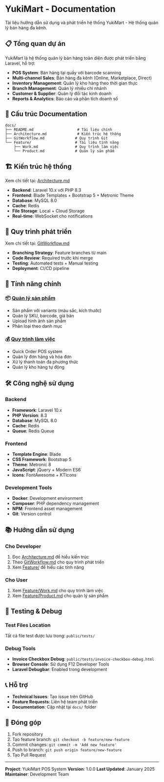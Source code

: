 # YukiMart - Documentation

Tài liệu hướng dẫn sử dụng và phát triển hệ thống YukiMart - Hệ thống quản lý bán hàng đa kênh.

## 📋 Tổng quan dự án

YukiMart là hệ thống quản lý bán hàng toàn diện được phát triển bằng Laravel, hỗ trợ:
- **POS System**: Bán hàng tại quầy với barcode scanning
- **Multi-channel Sales**: Bán hàng đa kênh (Online, Marketplace, Direct)
- **Inventory Management**: Quản lý kho hàng theo thời gian thực
- **Branch Management**: Quản lý nhiều chi nhánh
- **Customer & Supplier**: Quản lý đối tác kinh doanh
- **Reports & Analytics**: Báo cáo và phân tích doanh số

## 📁 Cấu trúc Documentation

```
docs/
├── README.md                    # Tài liệu chính
├── Architecture.md              # Kiến trúc hệ thống
├── GitWorkflow.md              # Quy trình Git
└── Feature/                    # Tài liệu tính năng
    ├── Work.md                 # Quy trình làm việc
    └── Product.md              # Quản lý sản phẩm
```

## 🏗️ Kiến trúc hệ thống

Xem chi tiết tại: [Architecture.md](./Architecture.md)

- **Backend**: Laravel 10.x với PHP 8.3
- **Frontend**: Blade Templates + Bootstrap 5 + Metronic Theme
- **Database**: MySQL 8.0
- **Cache**: Redis
- **File Storage**: Local + Cloud Storage
- **Real-time**: WebSocket cho notifications

## 🔄 Quy trình phát triển

Xem chi tiết tại: [GitWorkflow.md](./GitWorkflow.md)

- **Branching Strategy**: Feature branches từ main
- **Code Review**: Required trước khi merge
- **Testing**: Automated tests + Manual testing
- **Deployment**: CI/CD pipeline

## 🚀 Tính năng chính

### 📦 [Quản lý sản phẩm](./Feature/Product.md)
- Sản phẩm với variants (màu sắc, kích thước)
- Quản lý SKU, barcode, giá bán
- Upload hình ảnh sản phẩm
- Phân loại theo danh mục

### 💰 [Quy trình làm việc](./Feature/Work.md)
- Quick Order POS system
- Quản lý đơn hàng và hóa đơn
- Xử lý thanh toán đa phương thức
- Quản lý kho hàng tự động

## 🛠️ Công nghệ sử dụng

### Backend
- **Framework**: Laravel 10.x
- **PHP Version**: 8.3
- **Database**: MySQL 8.0
- **Cache**: Redis
- **Queue**: Redis Queue

### Frontend
- **Template Engine**: Blade
- **CSS Framework**: Bootstrap 5
- **Theme**: Metronic 8
- **JavaScript**: jQuery + Modern ES6
- **Icons**: FontAwesome + KTIcons

### Development Tools
- **Docker**: Development environment
- **Composer**: PHP dependency management
- **NPM**: Frontend asset management
- **Git**: Version control

## 📚 Hướng dẫn sử dụng

### Cho Developer
1. Đọc [Architecture.md](./Architecture.md) để hiểu kiến trúc
2. Theo [GitWorkflow.md](./GitWorkflow.md) cho quy trình phát triển
3. Xem [Feature/](./Feature/) để hiểu các tính năng

### Cho User
1. Xem [Feature/Work.md](./Feature/Work.md) cho quy trình làm việc
2. Xem [Feature/Product.md](./Feature/Product.md) cho quản lý sản phẩm

## 🧪 Testing & Debug

### Test Files Location
Tất cả file test được lưu trong: `public/tests/`

### Debug Tools
- **Invoice Checkbox Debug**: `public/tests/invoice-checkbox-debug.html`
- **Browser Console**: Sử dụng F12 Developer Tools
- **Laravel Debugbar**: Enabled trong development

## 📞 Hỗ trợ

- **Technical Issues**: Tạo issue trên GitHub
- **Feature Requests**: Liên hệ team phát triển
- **Documentation**: Cập nhật tại `docs/` folder

## 📝 Đóng góp

1. Fork repository
2. Tạo feature branch: `git checkout -b feature/new-feature`
3. Commit changes: `git commit -m 'Add new feature'`
4. Push to branch: `git push origin feature/new-feature`
5. Tạo Pull Request

---

**Project**: YukiMart POS System
**Version**: 1.0.0
**Last Updated**: January 2025
**Maintainer**: Development Team
